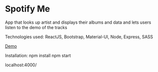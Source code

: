 # Spotify Me

App that looks up artist and displays their albums and data
and lets users listen to the demo of the tracks

Technologies used: ReactJS, Bootstrap, Material-UI, Node, Express, SASS
 
[Demo](https://tranquil-taiga-90826.herokuapp.com/)


Installation:
npm install
npm start

localhost:4000/
